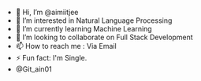 - 👋 Hi, I’m @aimiitjee
- 👀 I’m interested in Natural Language Processing
- 🌱 I’m currently learning Machine Learning
- 💞️ I’m looking to collaborate on Full Stack Development
- 📫 How to reach me : Via Email
- ⚡ Fun fact: I'm Single.
- @Git_ain01

<!---
aimiitjee/aimiitjee is a ✨ special ✨ repository because its `README.md` (this file) appears on your GitHub profile.
You can click the Preview link to take a look at your changes.
--->
